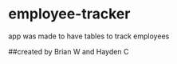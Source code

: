 # employee-tracker
app was made to have tables to track employees

##created by Brian W and Hayden C